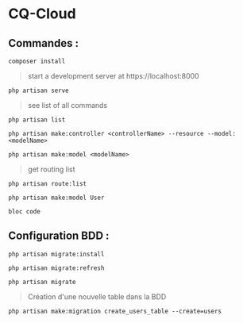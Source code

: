 # CQ-Cloud

## Commandes : 
`composer install`

> start a development server at https://localhost:8000 

`php artisan serve`

> see list of all commands

`php artisan list`

`php artisan make:controller <controllerName> --resource --model:<modelName>`

`php artisan make:model <modelName>`

> get routing list

`php artisan route:list`

`php artisan make:model User`

```
bloc code
```

## Configuration BDD :

`php artisan migrate:install`

`php artisan migrate:refresh`

`php artisan migrate`

> Création d'une nouvelle table dans la BDD

`php artisan make:migration create_users_table --create=users`
